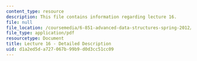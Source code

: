 ```yaml
---
content_type: resource
description: This file contains information regarding lecture 16.
file: null
file_location: /coursemedia/6-851-advanced-data-structures-spring-2012/d1a2ed5da727067b99b9d0d3cc51cc09_MIT6_851S12_Lecture16.pdf
file_type: application/pdf
resourcetype: Document
title: Lecture 16 - Detailed Description
uid: d1a2ed5d-a727-067b-99b9-d0d3cc51cc09
---
```

